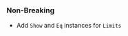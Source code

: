 <!--
A new scriv changelog fragment.

Uncomment the section that is right (remove the HTML comment wrapper).
-->

<!--
### Patch

- A bullet item for the Patch category.

-->
### Non-Breaking

- Add `Show` and `Eq` instances for `Limits`

<!--
### Breaking

- A bullet item for the Breaking category.

-->
